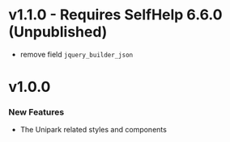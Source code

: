 # v1.1.0 - Requires SelfHelp 6.6.0 (Unpublished)
 - remove field `jquery_builder_json`

# v1.0.0

### New Features

 - The Unipark related styles and components
